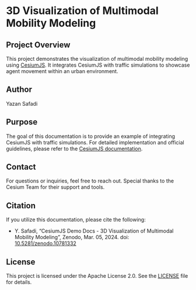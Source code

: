 # 3D Visualization of Multimodal Mobility Modeling

## Project Overview
This project demonstrates the visualization of multimodal mobility modeling using [CesiumJS](https://cesium.com/platform/cesiumjs/). It integrates CesiumJS with traffic simulations to showcase agent movement within an urban environment.

## Author
Yazan Safadi

## Purpose
The goal of this documentation is to provide an example of integrating CesiumJS with traffic simulations. For detailed implementation and official guidelines, please refer to the [CesiumJS documentation](https://cesium.com/docs/).

## Contact
For questions or inquiries, feel free to reach out. Special thanks to the Cesium Team for their support and tools.

## Citation
If you utilize this documentation, please cite the following:
- Y. Safadi, “CesiumJS Demo Docs - 3D Visualization of Multimodal Mobility Modeling”, Zenodo, Mar. 05, 2024. doi: [10.5281/zenodo.10781332](https://doi.org/10.5281/zenodo.10781332)

## License
This project is licensed under the Apache License 2.0. See the [LICENSE](LICENSE) file for details.
